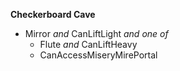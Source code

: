 ﻿**Checkerboard Cave**

- Mirror *and* CanLiftLight *and one of*
  - Flute *and* CanLiftHeavy
  - CanAccessMiseryMirePortal
